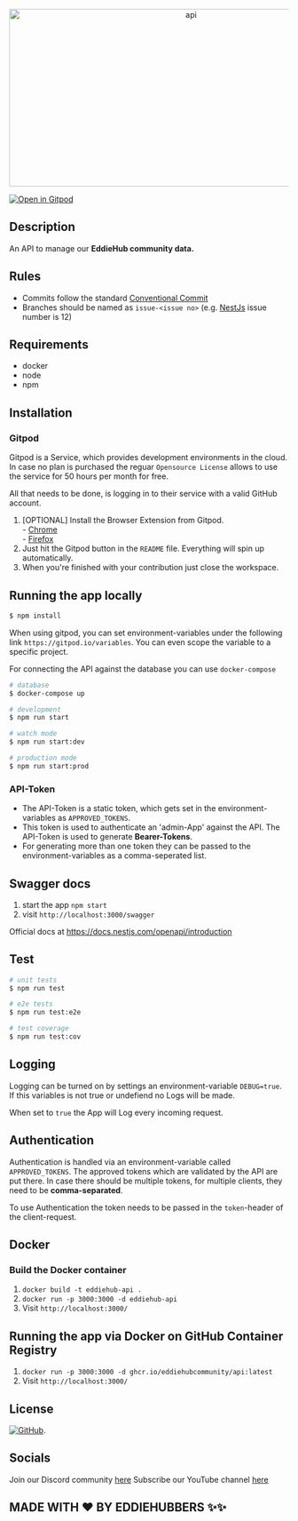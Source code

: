 <p align="center">
  <img src="https://socialify.git.ci/EddieHubCommunity/api/image?description=1&font=KoHo&logo=https%3A%2F%2Favatars.githubusercontent.com%2Fu%2F66388388%3Fs%3D200%26v%3D4&owner=1&pattern=Signal&theme=Light" alt="api" width="640" height="320" />
</p>

[circleci-image]: https://img.shields.io/circleci/build/github/nestjs/nest/master?token=abc123def456
[circleci-url]: https://circleci.com/gh/nestjs/nest

[![Open in Gitpod](https://gitpod.io/button/open-in-gitpod.svg)](https://gitpod.io/#https://github.com/EddieHubCommunity/api)

## Description

An API to manage our **EddieHub community data.**

## Rules

- Commits follow the standard [Conventional Commit](https://www.conventionalcommits.org/en/v1.0.0/)
- Branches should be named as `issue-<issue no>` (e.g. [NestJs](https://github.com/EddieHubCommunity/api/issues/12) issue number is 12)

## Requirements

- docker
- node
- npm

## Installation

### Gitpod

Gitpod is a Service, which provides development environments in the cloud. In case no plan is purchased the reguar `Opensource License` allows to use the service for 50 hours per month for free.

All that needs to be done, is logging in to their service with a valid GitHub account.

1. [OPTIONAL] Install the Browser Extension from Gitpod.<br>- [Chrome](https://chrome.google.com/webstore/detail/gitpod-always-ready-to-co/dodmmooeoklaejobgleioelladacbeki)<br>- [Firefox](https://addons.mozilla.org/de/firefox/addon/gitpod/)
2. Just hit the Gitpod button in the `README` file. Everything will spin up automatically.
3. When you're finished with your contribution just close the workspace.

## Running the app locally

```bash
$ npm install
```

When using gitpod, you can set environment-variables under the following link `https://gitpod.io/variables`. You can even scope the variable to a specific project.

For connecting the API against the database you can use `docker-compose`
```bash
# database
$ docker-compose up
```

```bash
# development
$ npm run start

# watch mode
$ npm run start:dev

# production mode
$ npm run start:prod
```

### API-Token

- The API-Token is a static token, which gets set in the environment-variables as `APPROVED_TOKENS`. 
- This token is used to authenticate an 'admin-App' against the API. The API-Token is used to generate **Bearer-Tokens**. 
- For generating more than one token they can be passed to the environment-variables as a comma-seperated list.

## Swagger docs

1. start the app `npm start`
2. visit `http://localhost:3000/swagger`

Official docs at https://docs.nestjs.com/openapi/introduction

## Test

```bash
# unit tests
$ npm run test

# e2e tests
$ npm run test:e2e

# test coverage
$ npm run test:cov
```

## Logging

Logging can be turned on by settings an environment-variable `DEBUG=true`.
If this variables is not true or undefiend no Logs will be made.

When set to `true` the App will Log every incoming request.

## Authentication

Authentication is handled via an environment-variable called `APPROVED_TOKENS`.
The approved tokens which are validated by the API are put there.
In case there should be multiple tokens, for multiple clients, they need to be **comma-separated**.

To use Authentication the token needs to be passed in the `token`-header of the client-request.

## Docker

### Build the Docker container

1. `docker build -t eddiehub-api .`
1. `docker run -p 3000:3000 -d eddiehub-api`
1. Visit `http://localhost:3000/`

## Running the app via Docker on GitHub Container Registry

1. `docker run -p 3000:3000 -d ghcr.io/eddiehubcommunity/api:latest`
1. Visit `http://localhost:3000/`

## License

[![GitHub](https://img.shields.io/github/license/EddieHubCommunity/api?style=social)](LICENSE).

## Socials

Join our Discord community [here](http://discord.eddiehub.org/)
Subscribe our YouTube channel [here](https://www.youtube.com/user/eddiejaoude)

## MADE WITH :heart: BY EDDIEHUBBERS :sparkles::sparkles:
